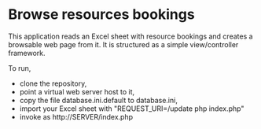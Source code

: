 Browse resources bookings
=========

This application reads an Excel sheet with resource bookings and creates a browsable web page from it.
It is structured as a simple view/controller framework. 

To run, 

* clone the repository,
* point a virtual web server host to it,
* copy the file database.ini.default to database.ini,
* import your Excel sheet with "REQUEST_URI=/update php index.php"
* invoke as http://SERVER/index.php

